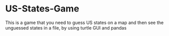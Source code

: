 # US-States-Game
This is a game that you need to guess US states on a map and then see the unguessed states in a file, by using turtle GUI and pandas
